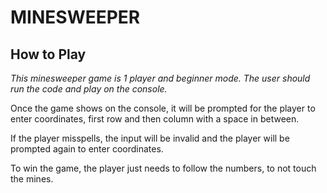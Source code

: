 # MINESWEEPER

## How to Play

_This minesweeper game is 1 player and beginner mode._
_The user should run the code and play on the console._

Once the game shows on the console, it will be prompted for the player to enter coordinates, first row and then column with a space in between.

If the player misspells, the input will be invalid and the player will be prompted again to enter coordinates.

To win the game, the player just needs to follow the numbers, to not touch the mines.